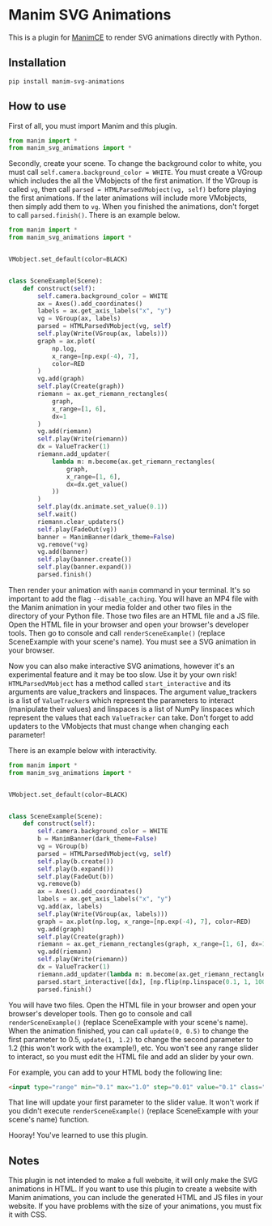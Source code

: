 # Manim SVG Animations

This is a plugin for [ManimCE](https://www.manim.community/) to render SVG animations directly with Python.

## Installation
`pip install manim-svg-animations`

## How to use
First of all, you must import Manim and this plugin.
```python
from manim import *
from manim_svg_animations import *
```

Secondly, create your scene. To change the background color to white, you must call `self.camera.background_color = WHITE`. You must create a VGroup which includes the all the VMobjects of the first animation. If the VGroup is called `vg`, then call `parsed = HTMLParsedVMobject(vg, self)` before playing the first animations. If the later animations will include more VMobjects, then simply add them to `vg`. When you finished the animations, don't forget to call `parsed.finish()`. There is an example below.
```python
from manim import *
from manim_svg_animations import *


VMobject.set_default(color=BLACK)


class SceneExample(Scene):
    def construct(self):
        self.camera.background_color = WHITE
        ax = Axes().add_coordinates()
        labels = ax.get_axis_labels("x", "y")
        vg = VGroup(ax, labels)
        parsed = HTMLParsedVMobject(vg, self)
        self.play(Write(VGroup(ax, labels)))
        graph = ax.plot(
            np.log,
            x_range=[np.exp(-4), 7],
            color=RED
        )
        vg.add(graph)
        self.play(Create(graph))
        riemann = ax.get_riemann_rectangles(
            graph,
            x_range=[1, 6],
            dx=1
        )
        vg.add(riemann)
        self.play(Write(riemann))
        dx = ValueTracker(1)
        riemann.add_updater(
            lambda m: m.become(ax.get_riemann_rectangles(
                graph,
                x_range=[1, 6],
                dx=dx.get_value()
            ))
        )
        self.play(dx.animate.set_value(0.1))
        self.wait()
        riemann.clear_updaters()
        self.play(FadeOut(vg))
        banner = ManimBanner(dark_theme=False)
        vg.remove(*vg)
        vg.add(banner)
        self.play(banner.create())
        self.play(banner.expand())
        parsed.finish()
```
Then render your animation with `manim` command in your terminal. It's so important to add the flag `--disable_caching`. You will have an MP4 file with the Manim animation in your media folder and other two files in the directory of your Python file. Those two files are an HTML file and a JS file. Open the HTML file in your browser and open your browser's developer tools. Then go to console and call `renderSceneExample()` (replace SceneExample with your scene's name). You must see a SVG animation in your browser.

Now you can also make interactive SVG animations, however it's an experimental feature and it may be too slow. Use it by your own risk! `HTMLParsedVMobject` has a method called `start_interactive` and its arguments are value_trackers and linspaces. The argument value_trackers is a list of `ValueTracker`s which represent the parameters to interact (manipulate their values) and linspaces is a list of NumPy linspaces which represent the values that each `ValueTracker` can take. Don't forget to add updaters to the VMobjects that must change when changing each parameter!

There is an example below with interactivity.

```python
from manim import *
from manim_svg_animations import *


VMobject.set_default(color=BLACK)


class SceneExample(Scene):
    def construct(self):
        self.camera.background_color = WHITE
        b = ManimBanner(dark_theme=False)
        vg = VGroup(b)
        parsed = HTMLParsedVMobject(vg, self)
        self.play(b.create())
        self.play(b.expand())
        self.play(FadeOut(b))
        vg.remove(b)
        ax = Axes().add_coordinates()
        labels = ax.get_axis_labels("x", "y")
        vg.add(ax, labels)
        self.play(Write(VGroup(ax, labels)))
        graph = ax.plot(np.log, x_range=[np.exp(-4), 7], color=RED)
        vg.add(graph)
        self.play(Create(graph))
        riemann = ax.get_riemann_rectangles(graph, x_range=[1, 6], dx=1)
        vg.add(riemann)
        self.play(Write(riemann))
        dx = ValueTracker(1)
        riemann.add_updater(lambda m: m.become(ax.get_riemann_rectangles(graph, x_range=[1, 6], dx=dx.get_value())))
        parsed.start_interactive([dx], [np.flip(np.linspace(0.1, 1, 100))])
        parsed.finish()
```
You will have two files. Open the HTML file in your browser and open your browser's developer tools. Then go to console and call `renderSceneExample()` (replace SceneExample with your scene's name). When the animation finished, you can call `update(0, 0.5)` to change the first parameter to 0.5, `update(1, 1.2)` to change the second parameter to 1.2 (this won't work with the example!), etc. You won't see any range slider to interact, so you must edit the HTML file and add an slider by your own.

For example, you can add to your HTML body the following line:
```html
<input type="range" min="0.1" max="1.0" step="0.01" value="0.1" class="slider" oninput="update(0, this.value)">
```
That line will update your first parameter to the slider value. It won't work if you didn't execute `renderSceneExample()` (replace SceneExample with your scene's name) function.

Hooray! You've learned to use this plugin.

## Notes

This plugin is not intended to make a full website, it will only make the SVG animations in HTML. If you want to use this plugin to create a website with Manim animations, you can include the generated HTML and JS files in your website. If you have problems with the size of your animations, you must fix it with CSS.
